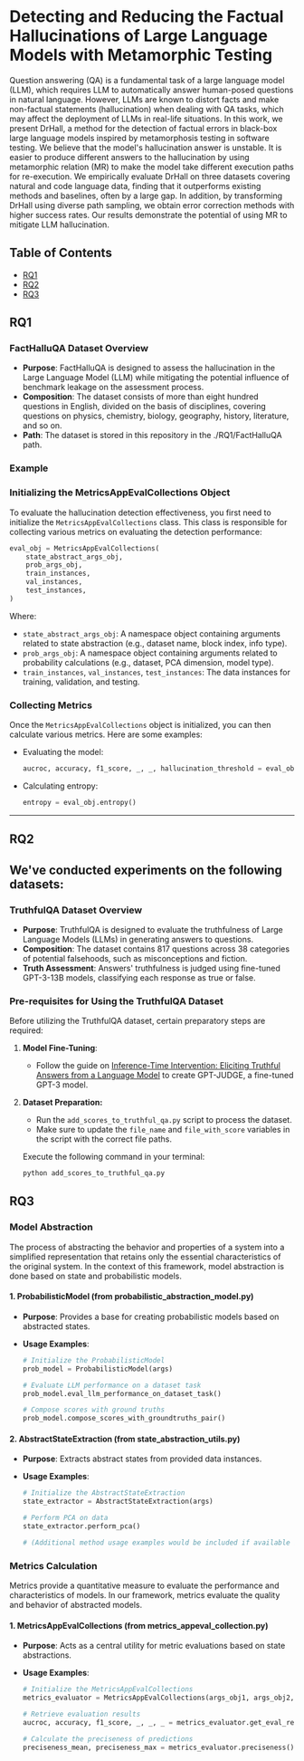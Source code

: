 #  Detecting and Reducing the Factual Hallucinations of Large Language Models with Metamorphic Testing

Question answering (QA) is a fundamental task of a large language model (LLM), which requires LLM to automatically answer human-posed questions in natural language. However, LLMs are known to distort facts and make non-factual statements (hallucination) when dealing with QA tasks, which may affect the deployment of LLMs in real-life situations. In this work, we present DrHall, a method for the detection of factual errors in black-box large language models inspired by metamorphosis testing in software testing. We believe that the model's hallucination answer is unstable. It is easier to produce different answers to the hallucination by using metamorphic relation (MR) to make the model take different execution paths for re-execution. We empirically evaluate DrHall on three datasets covering natural and code language data, finding that it outperforms existing methods and baselines, often by a large gap. In addition, by transforming DrHall using diverse path sampling, we obtain error correction methods with higher success rates. Our results demonstrate the potential of using MR to mitigate LLM hallucination.

## Table of Contents

- [RQ1](#RQ1)
- [RQ2](#RQ2)
- [RQ3](#RQ3)

## RQ1

### FactHalluQA Dataset Overview

- **Purpose**: FactHalluQA is designed to assess the hallucination in the Large Language Model (LLM) while mitigating the potential influence of benchmark leakage on the assessment process.
- **Composition**: The dataset consists of more than eight hundred questions in English, divided on the basis of disciplines, covering questions on physics, chemistry, biology, geography, history, literature, and so on.
- **Path**: The dataset is stored in this repository in the ./RQ1/FactHalluQA path.


### **Example**

### **Initializing the MetricsAppEvalCollections Object**

To evaluate the hallucination detection effectiveness, you first need to initialize the `MetricsAppEvalCollections` class. This class is responsible for collecting various metrics on evaluating the detection performance:

```python
eval_obj = MetricsAppEvalCollections(
    state_abstract_args_obj,
    prob_args_obj,
    train_instances,
    val_instances,
    test_instances,
)
```

Where:

- `state_abstract_args_obj`: A namespace object containing arguments related to state abstraction (e.g., dataset name, block index, info type).
- `prob_args_obj`: A namespace object containing arguments related to probability calculations (e.g., dataset, PCA dimension, model type).
- `train_instances`, `val_instances`, `test_instances`: The data instances for training, validation, and testing.

### **Collecting Metrics**

Once the `MetricsAppEvalCollections` object is initialized, you can then calculate various metrics. Here are some examples:

- Evaluating the model:

  ```python
  aucroc, accuracy, f1_score, _, _, hallucination_threshold = eval_obj.get_eval_result()
  ```

- Calculating entropy:

  ```python
  entropy = eval_obj.entropy()
  ```

---


## RQ2
We've conducted experiments on the following datasets:
---

### TruthfulQA Dataset Overview

- **Purpose**: TruthfulQA is designed to evaluate the truthfulness of Large Language Models (LLMs) in generating answers to questions.
- **Composition**: The dataset contains 817 questions across 38 categories of potential falsehoods, such as misconceptions and fiction.
- **Truth Assessment**: Answers' truthfulness is judged using fine-tuned GPT-3-13B models, classifying each response as true or false.

### Pre-requisites for Using the TruthfulQA Dataset

Before utilizing the TruthfulQA dataset, certain preparatory steps are required:

1. **Model Fine-Tuning**:
   - Follow the guide on [Inference-Time Intervention: Eliciting Truthful Answers from a Language Model](https://github.com/likenneth/honest_llama#truthfulqa-evaluation) to create GPT-JUDGE, a fine-tuned GPT-3 model.

2. **Dataset Preparation:**
   - Run the `add_scores_to_truthful_qa.py` script to process the dataset. 
   - Make sure to update the `file_name` and `file_with_score` variables in the script with the correct file paths.

   Execute the following command in your terminal:
   ```bash
   python add_scores_to_truthful_qa.py
   ```

## RQ3

### **Model Abstraction**

The process of abstracting the behavior and properties of a system into a simplified representation that retains only the essential characteristics of the original system. In the context of this framework, model abstraction is done based on state and probabilistic models.

#### **1. ProbabilisticModel (from probabilistic_abstraction_model.py)**
- **Purpose**: Provides a base for creating probabilistic models based on abstracted states.
  
- **Usage Examples**:
  ```python
  # Initialize the ProbabilisticModel
  prob_model = ProbabilisticModel(args)
  
  # Evaluate LLM performance on a dataset task
  prob_model.eval_llm_performance_on_dataset_task()
  
  # Compose scores with ground truths
  prob_model.compose_scores_with_groundtruths_pair()
  ```

#### **2. AbstractStateExtraction (from state_abstraction_utils.py)**
- **Purpose**: Extracts abstract states from provided data instances.
  
- **Usage Examples**:
  ```python
  # Initialize the AbstractStateExtraction
  state_extractor = AbstractStateExtraction(args)
  
  # Perform PCA on data
  state_extractor.perform_pca()
  
  # (Additional method usage examples would be included if available in the file)
  ```

### **Metrics Calculation**

Metrics provide a quantitative measure to evaluate the performance and characteristics of models. In our framework, metrics evaluate the quality and behavior of abstracted models.

#### **1. MetricsAppEvalCollections (from metrics_appeval_collection.py)**
- **Purpose**: Acts as a central utility for metric evaluations based on state abstractions.
  
- **Usage Examples**:
  ```python
  # Initialize the MetricsAppEvalCollections
  metrics_evaluator = MetricsAppEvalCollections(args_obj1, args_obj2, train_data, val_data, test_data)
  
  # Retrieve evaluation results
  aucroc, accuracy, f1_score, _, _, _ = metrics_evaluator.get_eval_result()
  
  # Calculate the preciseness of predictions
  preciseness_mean, preciseness_max = metrics_evaluator.preciseness()
  ```

